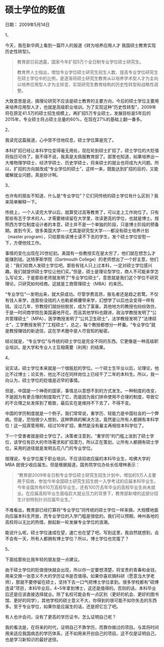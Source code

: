 # 硕士学位的贬值

日期： 2009年5月14日

1、

今天，我在新华网上看到一篇吓人的报道《转为培养应用人才 我国硕士教育实现历史性转型》。

> 教育部日前透露，国家今年扩招5万个全日制专业学位硕士研究生。
>
> 教育界人士指出，增加专业学位硕士研究生招生人数、提高专业学位研究生在硕士学位中的比例，是逐渐将硕士研究生教育从以培养学术型人才为主向以培养应用型人才为主转变、实现研究生教育结构的历史性转型和战略性调整。

大致意思是说，搞理论研究不应该是硕士教育的主要方向，今后的硕士学位主要用来培养应用型人才，也就是高级职业培训。为了实现这种“历史性转型”，2009年将在原定41.5万的硕士招生规模上，再扩招5万专业硕士。发展目标是5年后的2015年，专业硕士将占硕士总量的60%，在现在27%的基础上翻一番多。

2、

我读完这篇报道，心中禁不住地叹息，硕士学位算是完了。

本科扩招已经让本科学位变得毫无用处，现在轮到硕士扩招了，硕士学位的大贬值将指日可待了。我不得不说，我真是太佩服教育部了。部里也知道，如果培养出一大堆物理学硕士、经济学硕士、历史学硕士，将来硕士的就业也将成为大问题。所以，扩招的方向就改成“专业学位的硕士”，这样一来，既能达到扩招的目的，又能缓解就业问题，真是妙计啊。

3、

也许有的朋友不知道，什么是“专业学位”？它们同传统的硕士学位有什么区别？我来简单解释一下。

传统上，一个人读完大学以后，就算受过高等教育了，可以走上工作岗位了。只有那些有志于学术的人，才需要继续留在大学里，攻读更高的学位，也就是博士。按照西方学位制度设计者的本意，硕士并不是一个单独的阶段，只是博士阶段的预备期。直到今天，很多美国大学----尤其是研究型大学----都没有硕士培养计划（master program），只给那些读博士读不下去的学生，发个硕士学位安慰一下，方便他找工作。

事情的变化出现在20世纪初。美国有一些教授实在是太穷了，他们就在想怎么才能赚到钱。达特茅斯学院（Dartmouth College）的老师想出了一个好主意，他们说：“我们给商人发硕士学位吧。那些有钱人只上过本科，一定对硕士学位感兴趣。我们就提供硕士学位让他们买。”但是，硕士是理论型学位，商人不可能来学怎么写论文，于是那些老师就发明了“专业学位硕士”，意思就是我们这个学位不研究理论，只研究如何经商。这就是工商管理硕士（MBA）的来历。

“专业学位”一发明出来，就大获成功。尽管学费高昂，报名者还是趋之若鹜。不仅有钱人来学，连那些没钱的人也勒紧裤腰带来学，幻想学了以后也会变得一样有钱。没过几年，穷教授们就纷纷脱贫，成为了富豪。其他地方的教授也纷纷效仿，于是一时间商学院在美国遍地开花，而且其他学科也跟进，政治学教授发明了“公共管理硕士”（MPA），医学教授发明了“公共卫生硕士”，法学教授发明了“法律硕士”，工学教授发明了“工程硕士”，总之，每个教授都想分一杯羹。“专业学位”就是教授赚钱的新途径，这在学术圈中是人尽皆知的秘密。

结论就是，“专业学位”与传统的硕士学位是完全不同的东西。它更像是一种高级职业培训，是大学和专业人士互相需要（利用）的结果。

4、

说实话，硕士学位本来就是一个很尴尬的学位。一个硕士生毕业以后，论理论，他比不过博士；论实务，他比不过在同样岗位上已经干了二年的本科生。所以，我一向认为，硕士学位的贬值是迟早的事情。

但是，中国是一个神奇的国家，事情总以意想不到的方式发生。一种制度的改变，不是因为有更合理的制度取代了它，而是因为我们拼命使用不合理的制度，导致它的不合理之处发挥到了极致，最后实在是维持不下去了，不得不变。

中国的学历制度就是一个例子。我们常常说，重学历、轻能力是中国社会的一个弊病。但是，恐怕很少人想到，这种弊病的解决方法，竟然是让所有人都拥有本科学位！这一招真管用啊，经过10年扩招，果然是没有雇主再相信本科学位了。

下一个受害者就是硕士学位了。决策者注意到，“重学历”的门槛上涨到了硕士学位，该学位有巨大的市场需求和扩招潜力，所以正在策划，让所有人都拥有硕士学位，采用的途径就是发明五花八门的专业学位。

按理说，专业学位属于职业培训，不应该招收应届的本科毕业生，哈佛大学的 MBA 就很少收应届生。但是根据报道，国务院学位办处长任增林表示：

> “教育部2009年全日制专业学位硕士研究生招生计划中，增加的5万人主要用于招收，参加今年全国硕士研究生招生统一入学考试的应届本科毕业生。今年全国共有610万高校毕业生，还有100万去年毕业的高校毕业生尚未就业。在应届高校毕业生面临巨大就业压力的背景下，教育部新增的这部分招生计划特别针对应届毕业生。”

不难看出，教育部已经打算将“专业学位”同传统的硕士学位一样来搞，大规模地面向应届本科生开放，而专业学位的入学门槛是很低的。我们可以预期，神州各地的高校将以无比的热情，掀起新一轮发展专业学位的浪潮。

能说什么呢，硕士学位速成在望，速亡也在望了吧。写到这里，我自然就想到，会不会有一天，所有人都拥有博士学位？所以，博士学位也完蛋了？

5、

下面给那些比我年轻的朋友提一点建议。

由于硕士学位的贬值很快就会出现，所以你一定要想清楚，将宝贵的青春和金钱，用来交换一张意义不大的学历证书是否值得。如果你喜欢搞科研（愿意当大学老师），那就不要停留在硕士，坚持下去一口气把博士学位拿到。很多学校都有“硕博连读”项目，本科毕业后，4~5年拿到博士，这还是值得的。否则的话，本科毕业后还是应该直接选择就业。除了名校可能会有一点区别（更好的机会、更好的图书馆、更好的同学），其他学校的硕士意义不大，你得到的很可能不如你失去的东西多。至于专业学位，如果你是应届生的话，还是把它忘了吧。

有人也许会问，没有了更高的学历证书，怎么证明自己呢？

我的看法是，在将来的时代，证明自己不靠学历，而靠你做过的项目。与其将时间用来适应我国病态的学历体系，还不如用来开创自己的项目。这不仅是证明自己，也是学习新知识的最好途径。

